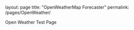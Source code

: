 layout: page
title: "OpenWeatherMap Forecaster"
permalink: /pages/OpenWeather/

Open Weather Test Page
